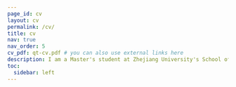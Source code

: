 ```yaml
---
page_id: cv
layout: cv
permalink: /cv/
title: cv
nav: true
nav_order: 5
cv_pdf: qt-cv.pdf # you can also use external links here
description: I am a Master's student at Zhejiang University's School of Computer Science and Technology, specializing in database systems with a focus on distributed indexing and similarity search in high-dimensional spaces. My research contributes to advancing efficient data retrieval techniques for modern computational challenges. This CV outlines my academic background, research publications, technical skills, and academic achievements, including the Huawei Elite Scholarship and first prize in the 2024 CCF China Database Competition. Please feel free to download the PDF version of my CV using the button above or explore the detailed sections below.
toc:
  sidebar: left
---
```

